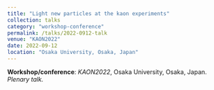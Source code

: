 ```yaml
---
title: "Light new particles at the kaon experiments"
collection: talks
category: "workshop-conference"
permalink: /talks/2022-0912-talk
venue: "KAON2022"
date: 2022-09-12
location: "Osaka University, Osaka, Japan"
---
```

**Workshop/conference**: *KAON2022*, Osaka University, Osaka, Japan. *Plenary talk.*


